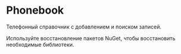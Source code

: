 # Phonebook
Телефонный справочник с добавлением и поиском записей.

Используйте восстановление пакетов NuGet, чтобы восстановить необходимые библиотеки.
